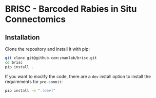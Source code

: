 # BRISC - Barcoded Rabies in Situ Connectomics

## Installation

Clone the repository and install it with pip:

```bash
git clone git@github.com:znamlab/brisc.git
cd brisc
pip install .
```

If you want to modify the code, there are a `dev` install option to install the
requirements for `pre-commit`:

```bash
pip install -e ".[dev]"
```
